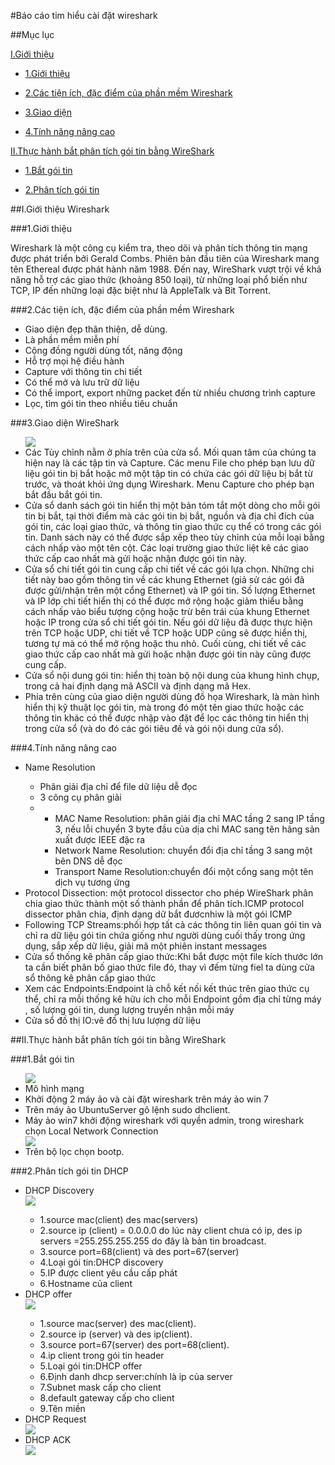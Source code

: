 #Báo cáo tim hiểu cài đặt wireshark

##Mục lục

[I.Giới thiệu](#gtws)

- [1.Giới thiệu](#gt)

- [2.Các tiện ích, đặc điểm của phần mềm Wireshark](#tienich)

- [3.Giao diện](#giaodien)

- [4.Tính năng nâng cao](#tinhnang)

[II.Thực hành bắt phân tích gói tin bằng WireShark](#goitin)

- [1.Bắt gói tin](#bat)

- [2.Phân tích gói tin](#phantich)

<a name="gtws"></a>
##I.Giới thiệu Wireshark

<a name="gt"></a>

###1.Giới thiệu 

Wireshark là một công cụ kiểm tra, theo dõi và phân tích thông tin mạng được phát triển bởi Gerald Combs. 
Phiên bản đầu tiên của Wireshark mang tên Ethereal được phát hành năm 1988. 
Đến nay, WireShark vượt trội về khả năng hỗ trợ các giao thức (khoảng 850 loại), từ những loại phổ biến như TCP, IP đến những loại đặc biệt như là AppleTalk và Bit Torrent. 
<a name="tienich"></a>

###2.Các tiện ích, đặc điểm của phần mềm Wireshark 
<ul>
<li>Giao diện đẹp thân thiện, dễ dùng.</li>

<li> Là phần mềm miễn phí </li>

<li> Cộng đồng người dùng tốt, năng động </li>

<li> Hỗ trợ mọi hệ điều hành</li>

<li> Capture với thông tin chi tiết</li>

<li>Có thể mở và lưu trữ dữ liệu</li>

<li>Có thể import, export những packet đến từ nhiều chương trình capture</li>

<li>Lọc, tìm gói tin theo nhiều tiêu chuẩn</li>
</ul>
<a name="giaodien"></a>

###3.Giao diện WireShark
<ul>
<img src=https://farm8.staticflickr.com/7579/16011145562_eae3b825fc_o.png>
<li>Các Tùy chỉnh nằm ở phía trên của cửa sổ. 
Mối quan tâm của chúng ta hiện nay là các tập tin và Capture.
 Các menu File cho phép bạn lưu dữ liệu gói tin bị bắt hoặc mở một tập tin có chứa các gói dữ liệu bị bắt từ trước, và thoát khỏi ứng dụng Wireshark. 
 Menu Capture cho phép bạn bắt đầu bắt gói tin.</li>
 <li>Cửa sổ danh sách gói tin hiển thị một bản tóm tắt một dòng cho mỗi gói tin
bị bắt, tại thời điểm mà các gói tin bị bắt, nguồn và địa chỉ đích của gói tin, các loại giao thức, và thông tin giao thức cụ thể có trong các gói tin. 
Danh sách này có thể được sắp xếp theo tùy chỉnh của mỗi loại bằng cách nhấp vào một tên cột. 
Các loại trường giao thức liệt kê các giao thức cấp cao nhất mà gửi hoặc nhận được gói tin này.</li>
<li>Cửa sổ chi tiết gói tin cung cấp chi tiết về các gói lựa chọn. 
Những chi tiết này bao gồm thông tin về các khung Ethernet (giả sử các gói đã được gửi/nhận trên một cổng Ethernet) và IP gói tin. 
Số lượng Ethernet và IP lớp chi tiết hiển thị có thể được mở rộng hoặc giảm thiểu bằng cách nhấp vào biểu tượng cộng hoặc trừ bên trái của khung Ethernet hoặc IP trong cửa sổ chi tiết gói tin. 
Nếu gói dữ liệu đã được thực hiện trên TCP hoặc UDP, chi tiết về TCP hoặc UDP cũng sẽ được hiển thị, tương tự mà có thể mở rộng hoặc thu nhỏ. 
Cuối cùng, chi tiết về các giao thức cấp cao nhất mà gửi hoặc nhận được gói tin này cũng được cung cấp.</li>
<li>Cửa sổ nội dung gói tin: hiển thị toàn bộ nội dung của khung hình chụp,
trong cả hai định dạng mã ASCII và định dạng mã Hex.</li>
<li>Phía trên cùng của giao diện người dùng đồ họa Wireshark, là màn hình hiển thị kỹ thuật lọc gói tin, mà trong đó một tên giao thức hoặc các thông tin khác có thể được nhập vào đặt để lọc các thông tin hiển thị trong cửa sổ (và do đó các gói tiêu đề và gói nội dung cửa sổ).</li>
</ul>
<a name="tinhnang"></a>

###4.Tính năng nâng cao
<ul>
<li>Name Resolution</li>
<ul>
<li>Phân giải địa chỉ để file dữ liệu dễ đọc</li>
<li>3 công cụ phân giải<li>
<ul>
<li>MAC Name Resolution: phân giải địa chỉ MAC tầng 2 sang IP tầng 3, nếu lỗi chuyển 3 byte đầu của dịa chỉ MAC sang tên hãng sản xuất được IEEE đặc ra</li>
<li>Network Name Resolution: chuyển đổi địa chỉ tầng 3 sang một bên DNS dễ đọc</li>
<li>Transport Name Resolution:chuyển đổi một cổng sang một tên dịch vụ tương ứng</li>
</ul>
</ul>
<li>Protocol Dissection: một protocol dissector cho phép WireShark phân chia giao thức thành một số thành phần để phân tích.ICMP protocol dissector phân chia, định dạng dữ bắt đươcnhiw là một gói ICMP</li>
<li>Following TCP Streams:phối hợp tất cả các thông tin liên quan gói tin và chỉ ra dữ liệu gói tin chứa giống như người dùng cuối thấy trong ứng dụng, sắp xếp dữ liệu, giải mã một phiên instant messages</li>
<li>Cửa sổ thống kê phân cấp giao thức:Khi bắt được một file kích thước lớn ta cần biết phân bố giao thức file đó, thay vì đếm từng fiel ta dùng cửa sổ thông kê phân cấp giao thức</li>
<li>Xem các Endpoints:Endpoint là chỗ kết nối kết thúc trên giao thức cụ thể, chỉ ra mỗi thống kê hữu ích cho mỗi Endpoint gồm địa chỉ từng máy , số lượng gói tin, dung lượng truyền nhận mỗi máy</li>
<li>Cửa sổ đồ thị IO:vẽ đồ thị lưu lượng dữ liệu</li>
</ul>

<a name="goitin"></a>

##II.Thực hành bắt phân tích gói tin bằng WireShark

<a name="bat"></a>

###1.Bắt gói tin
<ul>
<img src=http://i.imgur.com/LsAkS3x.png>

<li>Mô hình mạng</li>

<li> Khởi động 2 máy ảo và cài đặt wireshark trên máy ảo win 7</li>

<li> Trên máy ảo UbuntuServer gõ lệnh sudo dhclient.</li>

<li> Máy ảo win7 khởi động wireshark với quyền admin, trong wireshark chọn Local Network Connection </li>

<img src=http://i.imgur.com/Dqv4pbc.png>

<li>Trên bộ lọc chọn bootp.</li>
</ul>
<a name="phantich"></a>

###2.Phân tích gói tin DHCP
<ul>
<li>DHCP Discovery</li>
<img src=http://imgur.com/ZdWGK4D.png>
<ul>
<li>1.source mac(client) des mac(servers)</li>
<li>2.source ip (client) = 0.0.0.0 do lúc này client chưa có ip, des ip servers =255.255.255.255 do đây là bản tin broadcast.</li>
<li>3.source port=68(client) và des port=67(server)</li>
<li>4.Loại gói tin:DHCP discovery</li>
<li>5.IP được client yêu cầu cấp phát</li>
<li>6.Hostname của client</li></li>
</ul>
<li>DHCP offer</li>
<img src=http://imgur.com/bWCElmE.png>
<ul>
<li>1.source mac(server) des mac(client).</li>
<li>2.source ip (server) và des ip(client).</li>
<li>3.source port=67(server) des port=68(client).</li>
<li>4.ip client trong gói tin header</li>
<li>5.Loại gói tin:DHCP offer</li>
<li>6.Định danh dhcp server:chính là ip của server</li>
<li>7.Subnet mask cấp cho client</li>
<li>8.default gateway cấp cho client</li>
<li>9.Tên miền</li>
</ul>
<li>DHCP Request</li>
<img src=http://imgur.com/8pUL04S.png>
<li>DHCP ACK</li>
<img src=http://imgur.com/8pUL04S.png>
</ul>
</ul>

